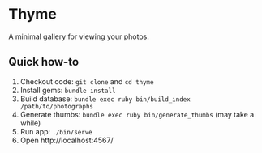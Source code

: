 # Thyme

A minimal gallery for viewing your photos.

## Quick how-to

1. Checkout code: `git clone` and `cd thyme`
2. Install gems: `bundle install`
3. Build database: `bundle exec ruby bin/build_index /path/to/photographs`
4. Generate thumbs: `bundle exec ruby bin/generate_thumbs` (may take a while)
5. Run app: `./bin/serve`
6. Open http://localhost:4567/
